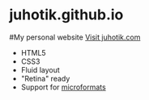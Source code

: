 juhotik.github.io
=================

#My personal website
[Visit juhotik.com](http://juhotik.com)


- HTML5
- CSS3
- Fluid layout
- "Retina" ready
- Support for [microformats](http://wikipedia.org/wiki/Microformat)

